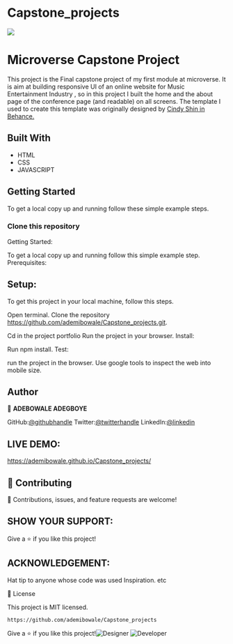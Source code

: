 # Capstone_projects
![](https://img.shields.io/badge/Microverse-blueviolet)

# Microverse Capstone Project

 This project is the Final capstone project of my first module at microverse. It is aim at building responsive UI of an online website for  Music Entertainment Industry , so in this project I built the home and the about page of the conference page (and readable) on all screens.
The template I used to create this template was originally designed by [Cindy Shin in Behance.](https://www.behance.net/adagio07)

## Built With

- HTML
- CSS 
- JAVASCRIPT

## Getting Started

To get a local copy up and running follow these simple example steps.

### Clone this repository
Getting Started:

To get a local copy up and running follow this simple example step.
Prerequisites:

## Setup:

To get this project in your local machine, follow this steps.

Open terminal.
Clone the repository https://github.com/ademibowale/Capstone_projects.git.

Cd in the project portfolio
Run the project in your browser.
Install:

Run npm install.
Test:

run the project in the browser.
Use google tools to inspect the web into mobile size.

## Author

👤 **ADEBOWALE ADEGBOYE**

GitHub:[@githubhandle](https://github.com/ademibowale)
Twitter:[@twitterhandle]( https://twitter.com/Ademibowale1)
LinkedIn:[@linkedin](https://www.linkedin.com/in/tech-adebowale-adegboye/)

## LIVE DEMO:
https://ademibowale.github.io/Capstone_projects/

## 🤝 Contributing

🤝 Contributions, issues, and feature requests are welcome!


## SHOW YOUR SUPPORT:

 Give a ⭐ if you like this project!

## ACKNOWLEDGEMENT:  

 Hat tip to anyone whose code was used Inspiration. etc

📝 License

This project is MIT licensed.
```
https://github.com/ademibowale/Capstone_projects

```

Give a ⭐️ if you like this project!![Designer](https://user-images.githubusercontent.com/92458236/180411981-c5091b79-d925-4db9-8334-5ce6c552d3b7.gif)
![Developer](https://user-images.githubusercontent.com/92458236/180412125-340ca564-a3fa-4f82-aa60-bc1e44529a91.gif)


